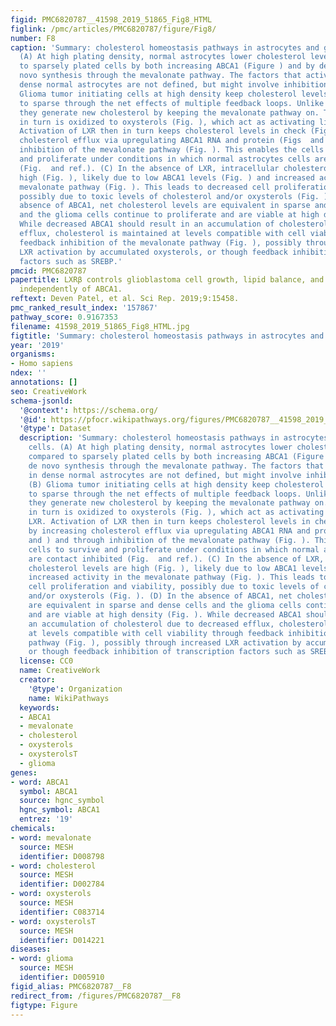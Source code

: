 ```yaml
---
figid: PMC6820787__41598_2019_51865_Fig8_HTML
figlink: /pmc/articles/PMC6820787/figure/Fig8/
number: F8
caption: 'Summary: cholesterol homeostasis pathways in astrocytes and glioma cells.
  (A) At high plating density, normal astrocytes lower cholesterol levels compared
  to sparsely plated cells by both increasing ABCA1 (Figure ) and by decreasing de
  novo synthesis through the mevalonate pathway. The factors that activate ABCA1 in
  dense normal astrocytes are not defined, but might involve inhibition of FAK. (B)
  Glioma tumor initiating cells at high density keep cholesterol levels equivalent
  to sparse through the net effects of multiple feedback loops. Unlike normal astrocytes,
  they generate new cholesterol by keeping the mevalonate pathway on. This cholesterol
  in turn is oxidized to oxysterols (Fig. ), which act as activating ligands for LXR.
  Activation of LXR then in turn keeps cholesterol levels in check (Fig. ) by increasing
  cholesterol efflux via upregulating ABCA1 RNA and protein (Figs  and ) and through
  inhibition of the mevalonate pathway (Fig. ). This enables the cells to survive
  and proliferate under conditions in which normal astrocytes cells are contact inhibited
  (Fig.  and ref.). (C) In the absence of LXR, intracellular cholesterol levels are
  high (Fig. ), likely due to low ABCA1 levels (Fig. ) and increased activity in the
  mevalonate pathway (Fig. ). This leads to decreased cell proliferation and viability,
  possibly due to toxic levels of cholesterol and/or oxysterols (Fig. ). (D) In the
  absence of ABCA1, net cholesterol levels are equivalent in sparse and dense cells
  and the glioma cells continue to proliferate and are viable at high density (Fig. ).
  While decreased ABCA1 should result in an accumulation of cholesterol due to decreased
  efflux, cholesterol is maintained at levels compatible with cell viability through
  feedback inhibition of the mevalonate pathway (Fig. ), possibly through increased
  LXR activation by accumulated oxysterols, or though feedback inhibition of transcription
  factors such as SREBP.'
pmcid: PMC6820787
papertitle: LXRβ controls glioblastoma cell growth, lipid balance, and immune modulation
  independently of ABCA1.
reftext: Deven Patel, et al. Sci Rep. 2019;9:15458.
pmc_ranked_result_index: '157867'
pathway_score: 0.9167353
filename: 41598_2019_51865_Fig8_HTML.jpg
figtitle: 'Summary: cholesterol homeostasis pathways in astrocytes and glioma cells'
year: '2019'
organisms:
- Homo sapiens
ndex: ''
annotations: []
seo: CreativeWork
schema-jsonld:
  '@context': https://schema.org/
  '@id': https://pfocr.wikipathways.org/figures/PMC6820787__41598_2019_51865_Fig8_HTML.html
  '@type': Dataset
  description: 'Summary: cholesterol homeostasis pathways in astrocytes and glioma
    cells. (A) At high plating density, normal astrocytes lower cholesterol levels
    compared to sparsely plated cells by both increasing ABCA1 (Figure ) and by decreasing
    de novo synthesis through the mevalonate pathway. The factors that activate ABCA1
    in dense normal astrocytes are not defined, but might involve inhibition of FAK.
    (B) Glioma tumor initiating cells at high density keep cholesterol levels equivalent
    to sparse through the net effects of multiple feedback loops. Unlike normal astrocytes,
    they generate new cholesterol by keeping the mevalonate pathway on. This cholesterol
    in turn is oxidized to oxysterols (Fig. ), which act as activating ligands for
    LXR. Activation of LXR then in turn keeps cholesterol levels in check (Fig. )
    by increasing cholesterol efflux via upregulating ABCA1 RNA and protein (Figs 
    and ) and through inhibition of the mevalonate pathway (Fig. ). This enables the
    cells to survive and proliferate under conditions in which normal astrocytes cells
    are contact inhibited (Fig.  and ref.). (C) In the absence of LXR, intracellular
    cholesterol levels are high (Fig. ), likely due to low ABCA1 levels (Fig. ) and
    increased activity in the mevalonate pathway (Fig. ). This leads to decreased
    cell proliferation and viability, possibly due to toxic levels of cholesterol
    and/or oxysterols (Fig. ). (D) In the absence of ABCA1, net cholesterol levels
    are equivalent in sparse and dense cells and the glioma cells continue to proliferate
    and are viable at high density (Fig. ). While decreased ABCA1 should result in
    an accumulation of cholesterol due to decreased efflux, cholesterol is maintained
    at levels compatible with cell viability through feedback inhibition of the mevalonate
    pathway (Fig. ), possibly through increased LXR activation by accumulated oxysterols,
    or though feedback inhibition of transcription factors such as SREBP.'
  license: CC0
  name: CreativeWork
  creator:
    '@type': Organization
    name: WikiPathways
  keywords:
  - ABCA1
  - mevalonate
  - cholesterol
  - oxysterols
  - oxysterolsT
  - glioma
genes:
- word: ABCA1
  symbol: ABCA1
  source: hgnc_symbol
  hgnc_symbol: ABCA1
  entrez: '19'
chemicals:
- word: mevalonate
  source: MESH
  identifier: D008798
- word: cholesterol
  source: MESH
  identifier: D002784
- word: oxysterols
  source: MESH
  identifier: C083714
- word: oxysterolsT
  source: MESH
  identifier: D014221
diseases:
- word: glioma
  source: MESH
  identifier: D005910
figid_alias: PMC6820787__F8
redirect_from: /figures/PMC6820787__F8
figtype: Figure
---
```

